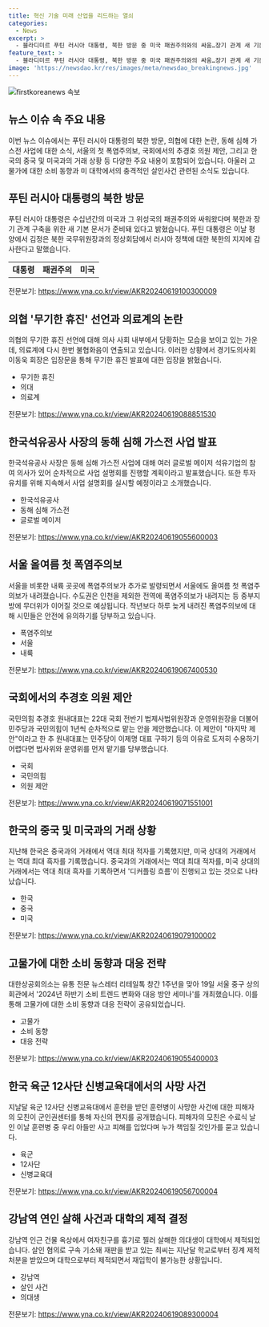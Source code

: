 ```yaml
---
title: 혁신 기술 미래 산업을 리드하는 열쇠
categories:
  - News
excerpt: >
  - 블라디미르 푸틴 러시아 대통령, 북한 방문 중 미국 패권주의와의 싸움…장기 관계 새 기본문서 준비돼 밝혀 - 의협 무기한 휴진 선언에 대한 내부 반응 및 범의료계 대책위원회 논란 - 김동섭 한국석유공사 사장 동해 심해 가스전 사업에 여러 글로벌 메이저 투자 의사 - 서울 올여름 첫 폭염주의보 발령, 92개 지역에 영향 - 국민의힘 추경호 원내대표, 국회 법사·운영위 1년씩 더불어민주당과 국민의힘 순회 맡기 제안 - 이재명 더불어민주당 대표, 사법 리스크에 대응하여 주4일제 등 민생 카드 대응 - 한국, 작년 중국 거래에서 역대 최대 적자 기록하며 미국 흑자도 역대 최대 기록 - 웰니스, 절약형 완구, 고물가 속 소비 트렌드 형성 - 사망 훈련병 모친, 군기 훈련 후 숨진 아들에 대한 불만과 분노 - 강남역 연인 살해 의대생, 대학에서 제적 및 재입학 불가 처리
feature_text: >
  - 블라디미르 푸틴 러시아 대통령, 북한 방문 중 미국 패권주의와의 싸움…장기 관계 새 기본문서 준비돼 밝혀 - 의협 무기한 휴진 선언에 대한 내부 반응 및 범의료계 대책위원회 논란 - 김동섭 한국석유공사 사장 동해 심해 가스전 사업에 여러 글로벌 메이저 투자 의사 - 서울 올여름 첫 폭염주의보 발령, 92개 지역에 영향 - 국민의힘 추경호 원내대표, 국회 법사·운영위 1년씩 더불어민주당과 국민의힘 순회 맡기 제안 - 이재명 더불어민주당 대표, 사법 리스크에 대응하여 주4일제 등 민생 카드 대응 - 한국, 작년 중국 거래에서 역대 최대 적자 기록하며 미국 흑자도 역대 최대 기록 - 웰니스, 절약형 완구, 고물가 속 소비 트렌드 형성 - 사망 훈련병 모친, 군기 훈련 후 숨진 아들에 대한 불만과 분노 - 강남역 연인 살해 의대생, 대학에서 제적 및 재입학 불가 처리
image: 'https://newsdao.kr/res/images/meta/newsdao_breakingnews.jpg'
---
```


<p><img src="https://newsdao.kr/res/images/meta/newsdao_breakingnews.jpg" alt="firstkoreanews 속보" /></p>

<h2 data-ke-size="size26">뉴스 이슈 속 주요 내용</h2>

<p data-ke-size="size16">이번 뉴스 이슈에서는 푸틴 러시아 대통령의 북한 방문, 의협에 대한 논란, 동해 심해 가스전 사업에 대한 소식, 서울의 첫 폭염주의보, 국회에서의 추경호 의원 제안, 그리고 한국의 중국 및 미국과의 거래 상황 등 다양한 주요 내용이 포함되어 있습니다. 아울러 고물가에 대한 소비 동향과 미 대학에서의 충격적인 살인사건 관련된 소식도 있습니다.</p>

<h2 data-ke-size="size26">푸틴 러시아 대통령의 북한 방문</h2>

<p data-ke-size="size16">푸틴 러시아 대통령은 수십년간의 미국과 그 위성국의 패권주의와 싸워왔다며 북한과 장기 관계 구축을 위한 새 기본 문서가 준비돼 있다고 밝혔습니다. 푸틴 대통령은 이날 평양에서 김정은 북한 국무위원장과의 정상회담에서 러시아 정책에 대한 북한의 지지에 감사한다고 말했습니다.</p>

<table>
  <tr>
    <td style="text-align: center; height: 17px;"><b>대통령</b></td>
    <td style="text-align: center; height: 17px;"><b>패권주의</b></td>
    <td style="text-align: center; height: 17px;"><b>미국</b></td>
  </tr>
</table>

<p data-ke-size="size16">전문보기: <a href="https://www.yna.co.kr/view/AKR20240619100300009">https://www.yna.co.kr/view/AKR20240619100300009</a></p>

<h2 data-ke-size="size26">의협 '무기한 휴진' 선언과 의료계의 논란</h2>

<p data-ke-size="size16">의협의 무기한 휴진 선언에 대해 의사 사회 내부에서 당황하는 모습을 보이고 있는 가운데, 의료계에 다시 한번 불협화음이 연출되고 있습니다. 이러한 상황에서 경기도의사회 이동욱 회장은 입장문을 통해 무기한 휴진 발표에 대한 입장을 밝혔습니다.</p>

<ul>
  <li>무기한 휴진</li>
  <li>의대</li>
  <li>의료계</li>
</ul>

<p data-ke-size="size16">전문보기: <a href="https://www.yna.co.kr/view/AKR20240619088851530">https://www.yna.co.kr/view/AKR20240619088851530</a></p>

<h2 data-ke-size="size26">한국석유공사 사장의 동해 심해 가스전 사업 발표</h2>

<p data-ke-size="size16">한국석유공사 사장은 동해 심해 가스전 사업에 대해 여러 글로벌 메이저 석유기업의 참여 의사가 있어 순차적으로 사업 설명회를 진행할 계획이라고 발표했습니다. 또한 투자 유치를 위해 지속해서 사업 설명회를 실시할 예정이라고 소개했습니다.</p>

<ul>
  <li>한국석유공사</li>
  <li>동해 심해 가스전</li>
  <li>글로벌 메이저</li>
</ul>

<p data-ke-size="size16">전문보기: <a href="https://www.yna.co.kr/view/AKR20240619055600003">https://www.yna.co.kr/view/AKR20240619055600003</a></p>

<h2 data-ke-size="size26">서울 올여름 첫 폭염주의보</h2>

<p data-ke-size="size16">서울을 비롯한 내륙 곳곳에 폭염주의보가 추가로 발령되면서 서울에도 올여름 첫 폭염주의보가 내려졌습니다. 수도권은 인천을 제외한 전역에 폭염주의보가 내려지는 등 중부지방에 무더위가 이어질 것으로 예상됩니다. 작년보다 하루 늦게 내려진 폭염주의보에 대해 시민들은 안전에 유의하기를 당부하고 있습니다.</p>

<ul>
  <li>폭염주의보</li>
  <li>서울</li>
  <li>내륙</li>
</ul>

<p data-ke-size="size16">전문보기: <a href="https://www.yna.co.kr/view/AKR20240619067400530">https://www.yna.co.kr/view/AKR20240619067400530</a></p>

<h2 data-ke-size="size26">국회에서의 추경호 의원 제안</h2>

<p data-ke-size="size16">국민의힘 추경호 원내대표는 22대 국회 전반기 법제사법위원장과 운영위원장을 더불어민주당과 국민의힘이 1년씩 순차적으로 맡는 안을 제안했습니다. 이 제안이 "마지막 제안"이라고 한 추 원내대표는 민주당이 이제명 대표 구하기 등의 이유로 도저히 수용하기 어렵다면 법사위와 운영위를 먼저 맡기를 당부했습니다.</p>

<ul>
  <li>국회</li>
  <li>국민의힘</li>
  <li>의원 제안</li>
</ul>

<p data-ke-size="size16">전문보기: <a href="https://www.yna.co.kr/view/AKR20240619071551001">https://www.yna.co.kr/view/AKR20240619071551001</a></p>

<h2 data-ke-size="size26">한국의 중국 및 미국과의 거래 상황</h2>

<p data-ke-size="size16">지난해 한국은 중국과의 거래에서 역대 최대 적자를 기록했지만, 미국 상대의 거래에서는 역대 최대 흑자를 기록했습니다. 중국과의 거래에서는 역대 최대 적자를, 미국 상대의 거래에서는 역대 최대 흑자를 기록하면서 '디커플링 흐름'이 진행되고 있는 것으로 나타났습니다.</p>

<ul>
  <li>한국</li>
  <li>중국</li>
  <li>미국</li>
</ul>

<p data-ke-size="size16">전문보기: <a href="https://www.yna.co.kr/view/AKR20240619079100002">https://www.yna.co.kr/view/AKR20240619079100002</a></p>

<h2 data-ke-size="size26">고물가에 대한 소비 동향과 대응 전략</h2>

<p data-ke-size="size16">대한상공회의소는 유통 전문 뉴스레터 리테일톡 창간 1주년을 맞아 19일 서울 중구 상의회관에서 '2024년 하반기 소비 트렌드 변화와 대응 방안 세미나'를 개최했습니다. 이를 통해 고물가에 대한 소비 동향과 대응 전략이 공유되었습니다.</p>

<ul>
  <li>고물가</li>
  <li>소비 동향</li>
  <li>대응 전략</li>
</ul>

<p data-ke-size="size16">전문보기: <a href="https://www.yna.co.kr/view/AKR20240619055400003">https://www.yna.co.kr/view/AKR20240619055400003</a></p>

<h2 data-ke-size="size26">한국 육군 12사단 신병교육대에서의 사망 사건</h2>

<p data-ke-size="size16">지날달 육군 12사단 신병교육대에서 훈련을 받던 훈련병이 사망한 사건에 대한 피해자의 모친이 군인권센터를 통해 자신의 편지를 공개했습니다. 피해자의 모친은 수료식 날인 이날 훈련병 중 우리 아들만 사고 피해를 입었다며 누가 책임질 것인가를 묻고 있습니다.</p>

<ul>
  <li>육군</li>
  <li>12사단</li>
  <li>신병교육대</li>
</ul>

<p data-ke-size="size16">전문보기: <a href="https://www.yna.co.kr/view/AKR20240619056700004">https://www.yna.co.kr/view/AKR20240619056700004</a></p>

<h2 data-ke-size="size26">강남역 연인 살해 사건과 대학의 제적 결정</h2>

<p data-ke-size="size16">강남역 인근 건물 옥상에서 여자친구를 흉기로 찔러 살해한 의대생이 대학에서 제적되었습니다. 살인 혐의로 구속 기소돼 재판을 받고 있는 최씨는 지난달 학교로부터 징계 제적 처분을 받았으며 대학으로부터 제적되면서 재입학이 불가능한 상황입니다.</p>

<ul>
  <li>강남역</li>
  <li>살인 사건</li>
  <li>의대생</li>
</ul>

<p data-ke-size="size16">전문보기: <a href="https://www.yna.co.kr/view/AKR20240619089300004">https://www.yna.co.kr/view/AKR20240619089300004</a></p>


